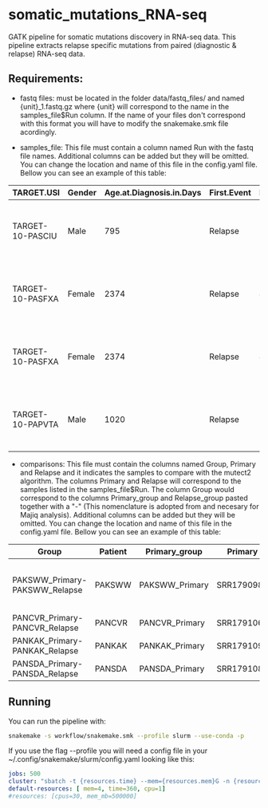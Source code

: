 # somatic_mutations_RNA-seq
GATK pipeline for somatic mutations discovery in RNA-seq data. This pipeline extracts relapse specific mutations from paired (diagnostic & relapse) RNA-seq data.



## Requirements: 

* fastq files: must be located in the folder data/fastq_files/ and named {unit}_1.fastq.gz where {unit} will correspond to the name in the samples_file$Run column. If the name of your files don't correspond with this format you will have to modify the snakemake.smk file acordingly.

* samples_file: This file must contain a column named Run with the fastq file names. Additional columns can be added but they will be omitted. You can change the location and name of this file in the config.yaml file. Bellow you can see an example of this table:


| TARGET.USI | Gender | Age.at.Diagnosis.in.Days | First.Event | Event.Free.Survival.Time.in.Days | Vital.Status | Overall.Survival.Time.in.Days | Protocol | WBC.at.Diagnosis | CNS.Status.at.Diagnosis | Testicular.Involvement | MRD.Day.29 | Bone.Marrow.Site.of.Relapse | CNS.Site.of.Relapse | Testes.Site.of.Relapse | Other.Site.of.Relapse | ETV6.RUNX1.Fusion.Status | TRISOMY.4.10.Status | MLL.Status | TCF3.PBX1.Status | BCR.ABL1.Status | Down.Syndrome | DNA.Index | Cell.of.Origin | ALL.Molecular.Subtype | Phase | Run | Assay_Type | Sample_Name | body_site | sex | Center_Name | Instrument | Library_Name | LoadDate | ReleaseDate | SRA_Study | gap_accession | NumberReadsMapped | NumberSplitReadsMapped | PercReadsMapped | PercReadsMultiMapped | PercReadsTooShort | percBasesTrimmed | percReadsTrimmed | Strandness | Source | PrimaryOrRelapse |
| --- | --- | --- | --- | --- | --- | --- | --- | --- | --- | --- | --- | --- | --- | --- | --- | --- | --- | --- | --- | --- | --- | --- | --- | --- | --- | --- | --- | --- | --- | --- | --- | --- | --- | --- | --- | --- | --- | --- | --- | --- | --- | --- | --- | --- | --- | --- | --- |
| TARGET-10-PASCIU | Male | 795 | Relapse | 735 | Dead | 977 | AALL0232 | 95.1 | CNS 1 | No | 0 | Yes | No | No | No | Negative | Negative | Negative | Unknown | Negative | No | 1 | B-Precursor | None of the above | Phase2_Discovery | SRR1797087 | RNA-Seq | TARGET-10-PASCIU-03A-01R | Primary Blood Derived Cancer - Peripheral Blood | male | BCCAGSC | Illumina HiSeq 2000 | A32609 | 2/10/2020 | 2/10/2015 | SRP011999 | phs000464 | 141303190 | 42536819 | 92.74 | 4.8 | 2.18 | 10.49 | 10.49 | ISR | Peripheral Blood | Primary |
| TARGET-10-PASFXA | Female | 2374 | Relapse | 455 | Dead | 645 | AALL0232 | 260 | CNS 1 | Not applica | 0 | Yes | No | No | No | Negative | Negative | Negative | Positive | Negative | No | 1 | B-Precursor | TCF3-PBX1 | Phase2_Discovery | SRR1791101 | RNA-Seq | TARGET-10-PASFXA-03A-01R | Primary Blood Derived Cancer - Peripheral Blood | female | BCCAGSC | Illumina HiSeq 2000 | A32610 | 2/7/2020 | 2/7/2015 | SRP011999 | phs000464 | 44580878 | 22101395 | 88.78 | 7.19 | 3.9 | 18.95 | 18.95 | ISR | Peripheral Blood | Primary |
| TARGET-10-PASFXA | Female | 2374 | Relapse | 455 | Dead | 645 | AALL0232 | 260 | CNS 1 | Not applica | 0 | Yes | No | No | No | Negative | Negative | Negative | Positive | Negative | No | 1 | B-Precursor | TCF3-PBX1 | Phase2_Discovery | SRR1797089 | RNA-Seq | TARGET-10-PASFXA-04A-01R | Recurrent Blood Derived Cancer - Bone Marrow | female | BCCAGSC | Illumina HiSeq 2000 | A32611 | 2/10/2020 | 2/10/2015 | SRP011999 | phs000464 | 120474383 | 67933949 | 89.16 | 8.4 | 2.32 | 10.82 | 10.82 | ISR | Bone Marrow | Relapse |
| TARGET-10-PAPVTA | Male | 1020 | Relapse | 1012 | Alive | 3217 | AALL0331 | 6.4 | CNS 1 | No | 0.16 | Yes | No | No | No | Negative | Negative | Negative | Negative | Negative | No | 1.11 | B-Precursor | Hyperdiploidy without trisomy of both chromsomes 4 and 10 | Phase2_Discovery | SRR1791019 | RNA-Seq | TARGET-10-PAPVTA-09A-01R | Primary Blood Derived Cancer - Bone Marrow | male | BCCAGSC | Illumina HiSeq 2000 | A32612 | 2/6/2020 | 2/6/2015 | SRP011999 | phs000464 | 142704928 | 25065948 | 94.33 | 3.91 | 1.48 | 14.45 | 14.45 | ISR | Bone Marrow | Primary |



* comparisons: This file must contain the columns named Group, Primary and Relapse and it indicates the samples to compare with the mutect2 algorithm. The columns Primary and Relapse will correspond to the samples listed in the samples_file$Run. The column Group would correspond to the columns Primary_group and Relapse_group pasted together with a "-" (This nomenclature is adopted from and necesary for Majiq analysis). Additional columns can be added but they will be omitted. You can change the location and name of this file in the config.yaml file. Bellow you can see an example of this table:

| Group | Patient | Primary_group | Primary | Relapse_group | Relapse | Primary_Instrument | Relapse_Instrument | Cell_Type |
| --- | --- | --- | --- | --- | --- | --- | --- | --- |
| PAKSWW_Primary-PAKSWW_Relapse | PAKSWW | PAKSWW_Primary | SRR1790984 | PAKSWW_Relapse | SRR1791089 | Illumina HiSeq 2000 | Illumina HiSeq 2000 | B precursor (Non-T, Non-B ALL) |
| PANCVR_Primary-PANCVR_Relapse | PANCVR | PANCVR_Primary | SRR1791069 | PANCVR_Relapse | SRR1790992 | Illumina HiSeq 2000 | Illumina HiSeq 2000 | B-Precursor |
| PANKAK_Primary-PANKAK_Relapse | PANKAK | PANKAK_Primary | SRR1791096 | PANKAK_Relapse | SRR1790994 | Illumina HiSeq 2000 | Illumina HiSeq 2000 | B-Precursor |
| PANSDA_Primary-PANSDA_Relapse | PANSDA | PANSDA_Primary | SRR1791082 | PANSDA_Relapse | SRR1791102 | Illumina HiSeq 2000 | Illumina HiSeq 2000 | B-Precursor |

## Running

You can run the pipeline with:

```bash
snakemake -s workflow/snakemake.smk --profile slurm --use-conda -p
```

If you use the flag --profile you will need a config file in your ~/.config/snakemake/slurm/config.yaml looking like this:

```yaml
jobs: 500
cluster: "sbatch -t {resources.time} --mem={resources.mem}G -n {resources.cpu} -o logs_slurm/{rule}_{wildcards}.o -e logs_slurm/{rule}_{wildcards}.e"
default-resources: [ mem=4, time=360, cpu=1]
#resources: [cpus=30, mem_mb=500000]
```
